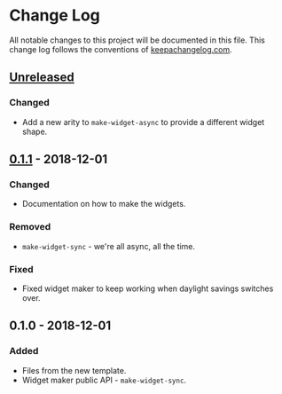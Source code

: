 # Change Log
All notable changes to this project will be documented in this file. This change log follows the conventions of [keepachangelog.com](http://keepachangelog.com/).

## [Unreleased]
### Changed
- Add a new arity to `make-widget-async` to provide a different widget shape.

## [0.1.1] - 2018-12-01
### Changed
- Documentation on how to make the widgets.

### Removed
- `make-widget-sync` - we're all async, all the time.

### Fixed
- Fixed widget maker to keep working when daylight savings switches over.

## 0.1.0 - 2018-12-01
### Added
- Files from the new template.
- Widget maker public API - `make-widget-sync`.

[Unreleased]: https://github.com/your-name/advent-of-code-1/compare/0.1.1...HEAD
[0.1.1]: https://github.com/your-name/advent-of-code-1/compare/0.1.0...0.1.1
